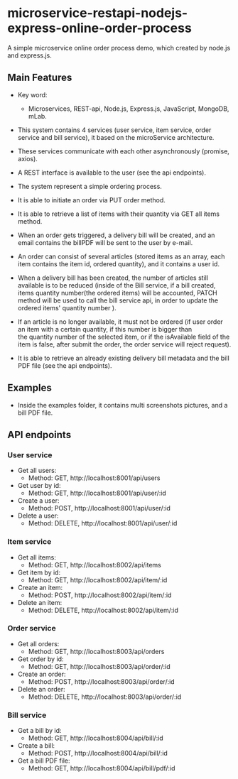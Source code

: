 # microservice-restapi-nodejs-express-online-order-process
A simple microservice online order process demo, which created by node.js and express.js.





## Main Features ##
* Key word:
    * Microservices, REST-api, Node.js, Express.js, JavaScript, MongoDB, mLab. 
    
* This system contains 4 services (user service, item service, order service and bill service), it based on the microService architecture.

* These services communicate with each other asynchronously (promise, axios).

* A REST interface is available to the user (see the api endpoints).

* The system represent a simple ordering process. 

* It is able to initiate an order via PUT order method.

* It is able to retrieve a list of items with their quantity via GET all items method.

* When an order gets triggered, a delivery bill will be created, and an email contains the billPDF will be sent to the user by e-mail.

* An order can consist of several articles (stored items as an array, each item contains the item id, ordered quantity), and it contains a user id.

* When a delivery bill has been created, the number of articles still available is to be reduced (inside of the Bill service, 
if a bill created, items quantity number(the ordered items) will be accounted, PATCH method will be used to call the bill service api, in order to update the ordered items' quantity number   ).

* If an article is no longer available, it must not be ordered (if user order an item with a certain quantity, if this number is bigger than  
the quantity number of the selected item, or if the isAvailable field of the item is false, after submit the order, the order service will reject request).

* It is able to retrieve an already existing delivery bill metadata and the bill PDF file (see the api endpoints).


## Examples ##

* Inside the examples folder, it contains multi screenshots pictures, and a bill PDF file.



## API endpoints ##


### User service ###
* Get all users:
    * Method: GET,  http://localhost:8001/api/users
* Get user by id:
    * Method: GET,  http://localhost:8001/api/user/:id
* Create a user:
    * Method: POST,  http://localhost:8001/api/user/:id
* Delete a user:
    * Method: DELETE,  http://localhost:8001/api/user/:id
    
    
### Item service ###
* Get all items:
    * Method: GET,  http://localhost:8002/api/items
* Get item by id:
    * Method: GET,  http://localhost:8002/api/item/:id
* Create an item:
    * Method: POST,  http://localhost:8002/api/item/:id
* Delete an item:
    * Method: DELETE,  http://localhost:8002/api/item/:id
    
    
### Order service ###
* Get all orders:
    * Method: GET,  http://localhost:8003/api/orders
* Get order by id:
    * Method: GET,  http://localhost:8003/api/order/:id
* Create an order:
    * Method: POST,  http://localhost:8003/api/order/:id
* Delete an order:
    * Method: DELETE,  http://localhost:8003/api/order/:id
    
    
### Bill service ###
* Get a bill by id:
    * Method: GET,  http://localhost:8004/api/bill/:id
* Create a bill:
    * Method: POST,  http://localhost:8004/api/bill/:id
* Get a bill PDF file:
    * Method:  GET,  http://localhost:8004/api/bill/pdf/:id


